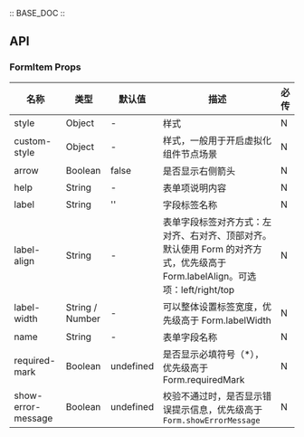 :: BASE_DOC ::

## API


### FormItem Props

名称 | 类型 | 默认值 | 描述 | 必传
-- | -- | -- | -- | --
style | Object | - | 样式 | N
custom-style | Object | - | 样式，一般用于开启虚拟化组件节点场景 | N
arrow | Boolean | false | 是否显示右侧箭头 | N
help | String | - | 表单项说明内容 | N
label | String | '' | 字段标签名称 | N
label-align | String | - | 表单字段标签对齐方式：左对齐、右对齐、顶部对齐。默认使用 Form 的对齐方式，优先级高于 Form.labelAlign。可选项：left/right/top | N
label-width | String / Number | - | 可以整体设置标签宽度，优先级高于 Form.labelWidth | N
name | String | - | 表单字段名称 | N
required-mark | Boolean | undefined | 是否显示必填符号（*），优先级高于 Form.requiredMark | N
show-error-message | Boolean | undefined | 校验不通过时，是否显示错误提示信息，优先级高于 `Form.showErrorMessage` | N
